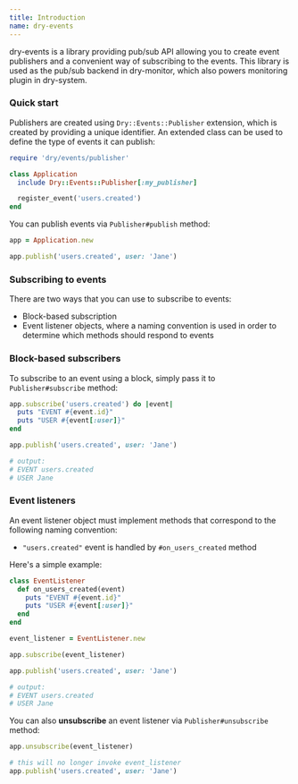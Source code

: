 ```yaml
---
title: Introduction
name: dry-events
---
```


dry-events is a library providing pub/sub API allowing you to create event publishers and a convenient way of subscribing to the events. This library is used as the pub/sub backend in dry-monitor, which also powers monitoring plugin in dry-system.


### Quick start

Publishers are created using `Dry::Events::Publisher` extension, which is created by providing a unique identifier. An extended class can be used to define the type of events it can publish:

``` ruby
require 'dry/events/publisher'

class Application
  include Dry::Events::Publisher[:my_publisher]

  register_event('users.created')
end
```

You can publish events via `Publisher#publish` method:

``` ruby
app = Application.new

app.publish('users.created', user: 'Jane')
```

### Subscribing to events

There are two ways that you can use to subscribe to events:

- Block-based subscription
- Event listener objects, where a naming convention is used in order to determine which methods should respond to events


### Block-based subscribers

To subscribe to an event using a block, simply pass it to `Publisher#subscribe` method:


``` ruby
app.subscribe('users.created') do |event|
  puts "EVENT #{event.id}"
  puts "USER #{event[:user]}"
end

app.publish('users.created', user: 'Jane')

# output:
# EVENT users.created
# USER Jane
```

### Event listeners

An event listener object must implement methods that correspond to the following naming convention:

- `"users.created"` event is handled by `#on_users_created` method

Here's a simple example:

``` ruby
class EventListener
  def on_users_created(event)
    puts "EVENT #{event.id}"
    puts "USER #{event[:user]}"
  end
end

event_listener = EventListener.new

app.subscribe(event_listener)

app.publish('users.created', user: 'Jane')

# output:
# EVENT users.created
# USER Jane
```

You can also **unsubscribe** an event listener via `Publisher#unsubscribe` method:

``` ruby
app.unsubscribe(event_listener)

# this will no longer invoke event_listener
app.publish('users.created', user: 'Jane')
```
